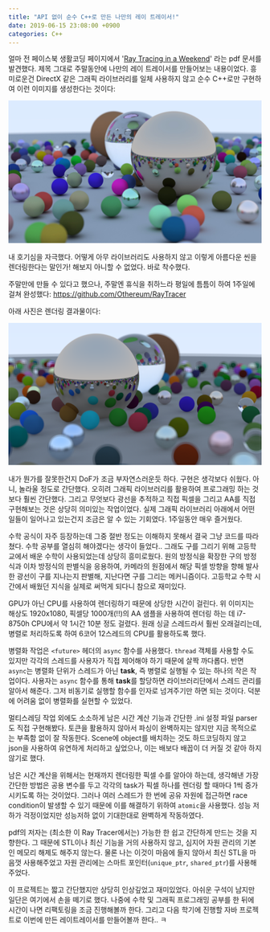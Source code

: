 ```yaml
---
title: "API 없이 순수 C++로 만든 나만의 레이 트레이서!"
date: 2019-06-15 23:08:00 +0900
categories: C++
---
```

얼마 전 페이스북 생활코딩 페이지에서 '[Ray Tracing in a Weekend](http://www.realtimerendering.com/raytracing/Ray%20Tracing%20in%20a%20Weekend.pdf)' 라는 pdf 문서를 발견했다. 제목 그대로 주말동안에 나만의 레이 트레이서를 만들어보는 내용이었다. 흥미로운건 DirectX 같은 그래픽 라이브러리를 일체 사용하지 않고 순수 C++로만 구현하여 이런 이미지를 생성한다는 것이다:

![where-next](/assets/images/posts/2019-06-15-ray-tracer/where-next.jpg)

내 호기심을 자극했다. 어떻게 아무 라이브러리도 사용하지 않고 이렇게 아름다운 씬을 렌더링한다는 말인가! 해보지 아니할 수 없었다. 바로 착수했다.

주말만에 만들 수 있다고 했으나, 주말엔 휴식을 취하느라 평일에 틈틈이 하여 1주일에 걸쳐 완성했다: https://github.com/Othereum/RayTracer

아래 사진은 렌더링 결과물이다:

![image](/assets/images/posts/2019-06-15-ray-tracer/image.png)

내가 뭔가를 잘못한건지 DoF가 조금 부자연스러운듯 하다. 구현은 생각보다 쉬웠다. 아니, 놀라울 정도로 간단했다. 오히려 그래픽 라이브러리를 활용하여 프로그래밍 하는 것보다 훨씬 간단했다. 그리고 무엇보다 광선을 추적하고 직접 픽셀을 그리고 AA를 직접 구현해보는 것은 상당히 의미있는 작업이었다. 실제 그래픽 라이브러리 아래에서 어떤 일들이 일어나고 있는건지 조금은 알 수 있는 기회였다. 1주일동안 매우 즐거웠다. 

수학 공식이 자주 등장하는데 그중 절반 정도는 이해하지 못해서 결국 그냥 코드를 따라 쳤다. 수학 공부를 열심히 해야겠다는 생각이 들었다.. 그래도 구를 그리기 위해 고등학교에서 배운 수학이 사용되었는데 상당히 흥미로웠다. 원의 방정식을 확장한 구의 방정식과 이차 방정식의 판별식을 응용하여, 카메라의 원점에서 해당 픽셀 방향을 향해 발사한 광선이 구를 지나는지 판별해, 지난다면 구를 그리는 메커니즘이다. 고등학교 수학 시간에서 배웠던 지식을 실제로 써먹게 되다니 참으로 재미있다.

GPU가 아닌 CPU를 사용하여 렌더링하기 때문에 상당한 시간이 걸린다. 위 이미지는 해상도 1920x1080, 픽셀당 1000개(!!)의 AA 샘플을 사용하여 렌더링 하는 데 i7-8750h CPU에서 약 1시간 10분 정도 걸렸다. 원래 싱글 스레드라서 훨씬 오래걸리는데, 병렬로 처리하도록 하여 6코어 12스레드의 CPU를 활용하도록 했다.

병렬화 작업은 `<future>` 헤더의 `async` 함수를 사용했다. `thread` 객체를 사용할 수도 있지만 각각의 스레드를 사용자가 직접 제어해야 하기 때문에 살짝 까다롭다. 반면 `async`는 병렬화 단위가 스레드가 아닌 **task**, 즉 병렬로 실행될 수 있는 하나의 작은 작업이다. 사용자는 `async` 함수를 통해 **task**를 할당하면 라이브러리단에서 스레드 관리를 알아서 해준다. 그저 비동기로 실행할 함수를 인자로 넘겨주기만 하면 되는 것이다. 덕분에 어려움 없이 병렬화를 실현할 수 있었다.

멀티스레딩 작업 외에도 소소하게 남은 시간 계산 기능과 간단한 .ini 설정 파일 parser도 직접 구현해봤다. 토큰을 활용하지 않아서 파싱이 완벽하지는 않지만 지금 목적으로는 부족함 없이 잘 작동한다. Scene에 object를 배치하는 것도 하드코딩하지 않고 json을 사용하여 유연하게 처리하고 싶었으나, 이는 배보다 배꼽이 더 커질 것 같아 하지 않기로 했다.

남은 시간 계산을 위해서는 현재까지 렌더링한 픽셀 수를 알아야 하는데, 생각해낸 가장 간단한 방법은 공용 변수를 두고 각각의 task가 픽셀 하나를 렌더링 할 때마다 1씩 증가시키도록 하는 것이었다. 그러나 여러 스레드가 한 번에 공유 자원에 접근하면 race condition이 발생할 수 있기 때문에 이를 해결하기 위하여 `atomic`을 사용했다. 성능 저하가 걱정이었지만 성능저하 없이 기대한대로 완벽하게 작동하였다.

pdf의 저자는 (최소한 이 Ray Tracer에서는) 가능한 한 쉽고 간단하게 만드는 것을 지향한다. 그 때문에 STL이나 최신 기능을 거의 사용하지 않고, 심지어 자원 관리의 기본인 메모리 해제도 해주지 않는다. 물론 나는 이것이 마음에 들지 않아서 최신 STL을 마음껏 사용해주었고 자원 관리에는 스마트 포인터(`unique_ptr`, `shared_ptr`)를 사용해주었다.

이 프로젝트는 짧고 간단했지만 상당히 인상깊었고 재미있었다. 아쉬운 구석이 남지만 일단은 여기에서 손을 떼기로 했다. 나중에 수학 및 그래픽 프로그래밍 공부를 한 뒤에 시간이 나면 리팩토링을 조금 진행해볼까 한다. 그리고 다음 학기에 진행할 자바 프로젝트로 이번에 만든 레이트레이서를 만들어볼까 한다.. ㅋ
